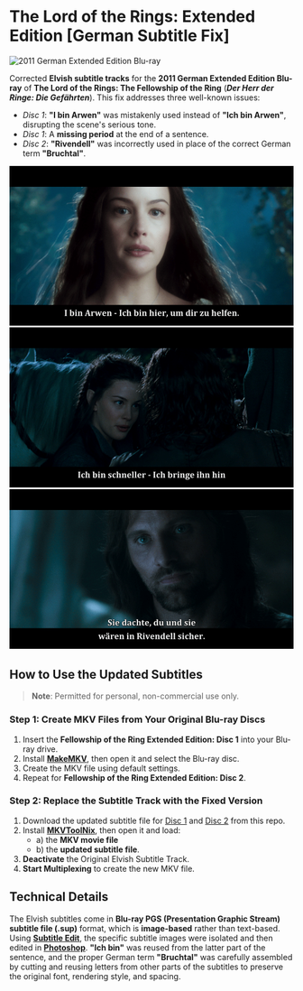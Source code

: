 # The Lord of the Rings: Extended Edition [German Subtitle Fix]

![2011 German Extended Edition Blu-ray](https://web.archive.org/web/20240620213159/https://m.media-amazon.com/images/I/71LFU9ONz6L._SL1191_.jpg)

Corrected **Elvish subtitle tracks** for the **2011 German Extended Edition Blu-ray** of **The Lord of the Rings: The Fellowship of the Ring** (***Der Herr der Ringe: Die Gefährten***). This fix addresses three well-known issues:

- *Disc 1*: **"I bin Arwen"** was mistakenly used instead of **"Ich bin Arwen"**, disrupting the scene's serious tone.
- *Disc 1*: A **missing period** at the end of a sentence.
- *Disc 2*: **"Rivendell"** was incorrectly used in place of the correct German term **"Bruchtal"**.

!["I bin Arwen" instead of "Ich bin Arwen"](images/comparison.gif)  
!["Missing Period Fix"](images/comparison-2.gif)  
!["Rivendell to Bruchtal Fix"](images/comparison-3.gif)

## **How to Use the Updated Subtitles**

> **Note**: Permitted for personal, non-commercial use only.

### **Step 1: Create MKV Files from Your Original Blu-ray Discs**

1. Insert the **Fellowship of the Ring Extended Edition: Disc 1** into your Blu-ray drive.
2. Install **[MakeMKV](https://www.makemkv.com/download/)**, then open it and select the Blu-ray disc.
3. Create the MKV file using default settings.
4. Repeat for **Fellowship of the Ring Extended Edition: Disc 2**.

### **Step 2: Replace the Subtitle Track with the Fixed Version**

1. Download the updated subtitle file for [Disc 1](https://github.com/jcoester/LOTR-EE-German-Subtitle-Fix/raw/main/lotr-ee-fotr1-german-subtitle-fix.sup) and [Disc 2](https://github.com/jcoester/LOTR-EE-German-Subtitle-Fix/raw/main/lotr-ee-fotr2-german-subtitle-fix.sup) from this repo.
2. Install **[MKVToolNix](https://mkvtoolnix.download/downloads.html)**, then open it and load:
   - a) the **MKV movie file**
   - b) the **updated subtitle file**.
3. **Deactivate** the Original Elvish Subtitle Track.
4. **Start Multiplexing** to create the new MKV file.

## **Technical Details**

The Elvish subtitles come in **Blu-ray PGS (Presentation Graphic Stream) subtitle file (.sup)** format, which is **image-based** rather than text-based. Using **[Subtitle Edit](https://www.nikse.dk/subtitleedit)**, the specific subtitle images were isolated and then edited in **[Photoshop](https://www.adobe.com/products/photoshop.html)**. **"Ich bin"** was reused from the latter part of the sentence, and the proper German term **"Bruchtal"** was carefully assembled by cutting and reusing letters from other parts of the subtitles to preserve the original font, rendering style, and spacing.